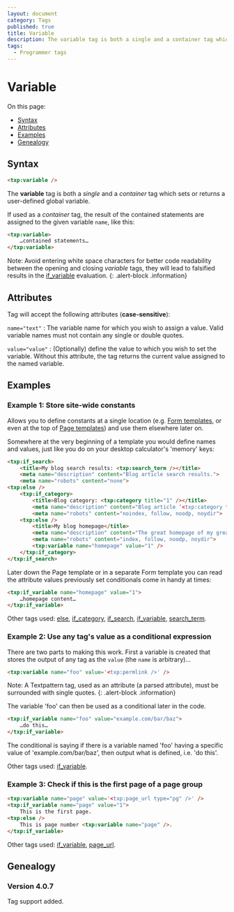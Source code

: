 ```yaml
---
layout: document
category: Tags
published: true
title: Variable
description: The variable tag is both a single and a container tag which sets or returns a user-defined global variable.
tags:
  - Programmer tags
---
```


# Variable

On this page:

* [Syntax](#syntax)
* [Attributes](#attributes)
* [Examples](#examples)
* [Genealogy](#genealogy)

## Syntax

~~~ html
<txp:variable />
~~~

The **variable** tag is both a *single* and a *container* tag which sets or returns a user-defined global variable.

If used as a *container* tag, the result of the contained statements are assigned to the given variable `name`, like this:

~~~ html
<txp:variable>
    …contained statements…
</txp:variable>
~~~

Note: Avoid entering white space characters for better code readability between the opening and closing *variable* tags, they will lead to falsified results in the [if_variable](if_variable) evaluation.
{: .alert-block .information}

## Attributes

Tag will accept the following attributes (**case-sensitive**):

`name="text"`
: The variable name for which you wish to assign a value. Valid variable names must not contain any single or double quotes.

`value="value"`
: (Optionally) define the value to which you wish to set the variable. Without this attribute, the tag returns the current value assigned to the named variable.

## Examples

### Example 1: Store site-wide constants

Allows you to define constants at a single location (e.g. [Form templates](https://docs.textpattern.com/themes/form-templates-explained), or even at the top of [Page templates](https://docs.textpattern.com/themes/page-templates-explained)) and use them elsewhere later on.

Somewhere at the very beginning of a template you would define names and values, just like you do on your desktop calculator's 'memory' keys:

~~~ html
<txp:if_search>
    <title>My blog search results: <txp:search_term /></title>
    <meta name="description" content="Blog article search results.">
    <meta name="robots" content="none">
<txp:else />
    <txp:if_category>
        <title>Blog category: <txp:category title="1" /></title>
        <meta name="description" content="Blog article ‘<txp:category title="1" />’ category archive.">
        <meta name="robots" content="noindex, follow, noodp, noydir">
    <txp:else />
        <title>My blog homepage</title>
        <meta name="description" content="The great homepage of my great blog.">
        <meta name="robots" content="index, follow, noodp, noydir">
        <txp:variable name="homepage" value="1" />
    </txp:if_category>
</txp:if_search>
~~~

Later down the Page template or in a separate Form template you can read the attribute values previously set conditionals come in handy at times:

~~~ html
<txp:if_variable name="homepage" value="1">
    …homepage content…
</txp:if_variable>
~~~

Other tags used: [else](else), [if_category](if_category), [if_search](if_search), [if_variable](if_variable), [search_term](search_term).

### Example 2: Use any tag's value as a conditional expression

There are two parts to making this work. First a variable is created that stores the output of any tag as the `value` (the `name` is arbitrary)…

~~~ html
<txp:variable name="foo" value='<txp:permlink />' />
~~~

Note: A Textpattern tag, used as an attribute (a parsed attribute), must be surrounded with single quotes.
{: .alert-block .information}

The variable 'foo' can then be used as a conditional later in the code.

~~~ html
<txp:if_variable name="foo" value="example.com/bar/baz">
    …do this…
</txp:if_variable>
~~~

The conditional is saying if there is a variable named 'foo' having a specific value of 'example.com/bar/baz', then output what is defined, i.e. 'do this'.

Other tags used: [if_variable](if_variable).

### Example 3: Check if this is the first page of a page group

~~~ html
<txp:variable name="page" value='<txp:page_url type="pg" />' />
<txp:if_variable name="page" value="1">
    This is the first page.
<txp:else />
    This is page number <txp:variable name="page" />.
</txp:if_variable>
~~~

Other tags used: [if_variable](if_variable), [page_url](page_url).

## Genealogy

### Version 4.0.7

Tag support added.
